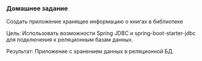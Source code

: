 ﻿### Домашнее задание

Создать приложение хранящее информацию о книгах в библиотеке

Цель: Использовать возможности Spring JDBC и spring-boot-starter-jdbc для подключения к реляционным базам данных.

Результат: Приложение с хранением данных в реляционной БД.
